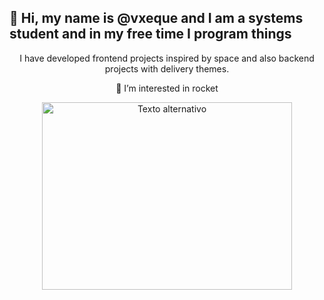   ## 👋 Hi, my name is @vxeque and I am a systems student and in my free time I program things
  
<div align="center">  
  <p>I have developed frontend projects inspired by space and also backend projects with delivery themes.</p>
  <p></p>
  <p>👀 I’m interested in rocket</p>
  <img src="https://github.com/vxeque/vxeque/assets/138147636/6ef2bd7a-d020-4f38-af6d-eec41349cb8a" alt="Texto alternativo" width="400" height="300" style="border-radius: '50%'">
</div>

